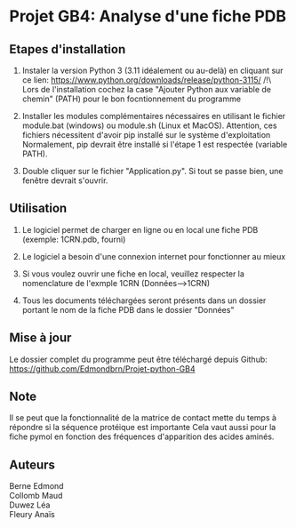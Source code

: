 
# Projet GB4: Analyse d'une fiche PDB






## Etapes d'installation

1. Instaler la version Python 3 (3.11 idéalement ou au-delà) en cliquant sur ce lien:
   https://www.python.org/downloads/release/python-3115/
   /!\ Lors de l'installation cochez la case "Ajouter Python aux variable de chemin" (PATH) pour le bon focntionnement du programme

2. Installer les modules complémentaires nécessaires en utilisant le fichier 
   module.bat (windows) ou module.sh (Linux et MacOS).
   Attention, ces fichiers nécessitent d'avoir pip installé sur le système  d'exploitation
   Normalement, pip devrait être installé si l'étape 1 est respectée (variable PATH).

3. Double cliquer sur le fichier "Application.py". Si tout se passe bien, une fenêtre devrait s'ouvrir.


## Utilisation

 1. Le logiciel permet de charger en ligne ou en local une fiche PDB (exemple: 1CRN.pdb, fourni) 

 2. Le logiciel a besoin d'une connexion internet pour fonctionner au mieux

 3. Si vous voulez ouvrir une fiche en local, veuillez respecter la nomenclature de l'exmple 1CRN (Données-->1CRN)

 4. Tous les documents téléchargées seront présents dans un dossier portant le nom de la fiche PDB dans le dossier "Données"


## Mise à jour

Le dossier complet du programme peut être téléchargé depuis Github:
https://github.com/Edmondbrn/Projet-python-GB4


## Note

Il se peut que la fonctionnalité de la matrice de contact mette du temps à répondre si la séquence protéique est importante
Cela vaut aussi pour la fiche pymol en fonction des fréquences d'apparition des acides aminés.

## Auteurs

Berne Edmond    
Collomb Maud    
Duwez Léa       
Fleury Anaïs